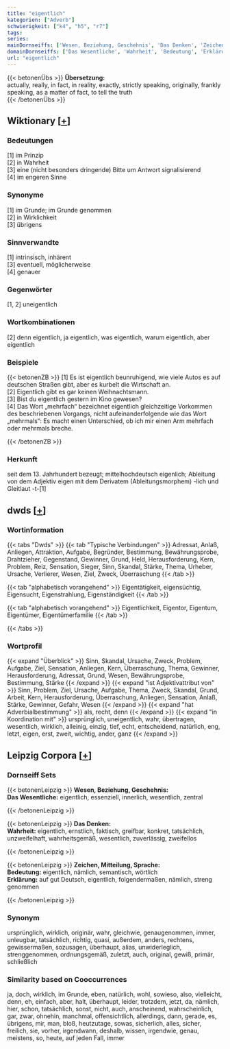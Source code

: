 ```yaml
---
title: "eigentlich"
kategorien: ["Adverb"]
schwierigkeit: ["k4", "h5", "r7"]
tags:
series:
mainDornseiffs: ['Wesen, Beziehung, Geschehnis', 'Das Denken', 'Zeichen, Mitteilung, Sprache']
domainDornseiffs: ['Das Wesentliche', 'Wahrheit', 'Bedeutung', 'Erklärung']
url: "eigentlich"
---
```


{{< betonenÜbs >}}
**Übersetzung:**  
actually, really, in fact, in reality, exactly, strictly speaking, originally, frankly speaking, as a matter of fact, to tell the truth  
{{< /betonenÜbs >}}

## Wiktionary [[+](https://de.wiktionary.org/wiki/eigentlich)]

### Bedeutungen
[1] im Prinzip  
[2] in Wahrheit  
[3] eine (nicht besonders dringende) Bitte um Antwort signalisierend  
[4] im engeren Sinne  

### Synonyme
[1] im Grunde; im Grunde genommen  
[2] in Wirklichkeit  
[3] übrigens  

### Sinnverwandte
[1] intrinsisch, inhärent  
[3] eventuell, möglicherweise  
[4] genauer  

### Gegenwörter
[1, 2] uneigentlich  

### Wortkombinationen
[2] denn eigentlich, ja eigentlich, was eigentlich, warum eigentlich, aber eigentlich  

### Beispiele
{{< betonenZB >}}
[1] Es ist eigentlich beunruhigend, wie viele Autos es auf deutschen Straßen gibt, aber es kurbelt die Wirtschaft an.  
[2] Eigentlich gibt es gar keinen Weihnachtsmann.  
[3] Bist du eigentlich gestern im Kino gewesen?  
[4] Das Wort „mehrfach“ bezeichnet eigentlich gleichzeitige Vorkommen des beschriebenen Vorgangs, nicht aufeinanderfolgende wie das Wort „mehrmals“: Es macht einen Unterschied, ob ich mir einen Arm mehrfach oder mehrmals breche.  

{{< /betonenZB >}}
### Herkunft
seit dem 13. Jahrhundert bezeugt; mittelhochdeutsch eigenlich; Ableitung von dem Adjektiv eigen mit dem Derivatem (Ableitungsmorphem) -lich und Gleitlaut -t-[1]  



## dwds [[+](https://www.dwds.de/wb/eigentlich)]

### Wortinformation
{{< tabs "Dwds" >}}
{{< tab "Typische Verbindungen" >}}
Adressat, Anlaß, Anliegen, Attraktion, Aufgabe, Begründer, Bestimmung, Bewährungsprobe, Drahtzieher, Gegenstand, Gewinner, Grund, Held, Herausforderung, Kern, Problem, Reiz, Sensation, Sieger, Sinn, Skandal, Stärke, Thema, Urheber, Ursache, Verlierer, Wesen, Ziel, Zweck, Überraschung
{{< /tab >}}

{{< tab "alphabetisch vorangehend" >}}
Eigentätigkeit, eigensüchtig, Eigensucht, Eigenstrahlung, Eigenständigkeit
{{< /tab >}}

{{< tab "alphabetisch vorangehend" >}}
Eigentlichkeit, Eigentor, Eigentum, Eigentümer, Eigentümerfamilie
{{< /tab >}}

{{< /tabs >}}

### Wortprofil
{{< expand "Überblick" >}} Sinn, Skandal, Ursache, Zweck, Problem, Aufgabe, Ziel, Sensation, Anliegen, Kern, Überraschung, Thema, Gewinner, Herausforderung, Adressat, Grund, Wesen, Bewährungsprobe, Bestimmung, Stärke {{< /expand >}}
{{< expand "ist Adjektivattribut von" >}} Sinn, Problem, Ziel, Ursache, Aufgabe, Thema, Zweck, Skandal, Grund, Arbeit, Kern, Herausforderung, Überraschung, Anliegen, Sensation, Anlaß, Stärke, Gewinner, Gefahr, Wesen {{< /expand >}}
{{< expand "hat Adverbialbestimmung" >}} als, recht, denn {{< /expand >}}
{{< expand "in Koordination mit" >}} ursprünglich, uneigentlich, wahr, übertragen, wesentlich, wirklich, alleinig, einzig, tief, echt, entscheidend, natürlich, eng, letzt, eigen, erst, zweit, wichtig, ander, ganz {{< /expand >}}

## Leipzig Corpora [[+](https://corpora.uni-leipzig.de/en/res?word=eigentlich&corpusId=deu_newscrawl-public_2018)]

### Dornseiff Sets
{{< betonenLeipzig >}}
**Wesen, Beziehung, Geschehnis:**  
**Das Wesentliche:** eigentlich, essenziell, innerlich, wesentlich, zentral  

{{< /betonenLeipzig >}}


{{< betonenLeipzig >}}
**Das Denken:**  
**Wahrheit:** eigentlich, ernstlich, faktisch, greifbar, konkret, tatsächlich, unzweifelhaft, wahrheitsgemäß, wesentlich, zuverlässig, zweifellos  

{{< /betonenLeipzig >}}


{{< betonenLeipzig >}}
**Zeichen, Mitteilung, Sprache:**  
**Bedeutung:** eigentlich, nämlich, semantisch, wörtlich  
**Erklärung:** auf gut Deutsch, eigentlich, folgendermaßen, nämlich, streng genommen  

{{< /betonenLeipzig >}}

### Synonym
ursprünglich, wirklich, originär, wahr, gleichwie, genaugenommen, immer, unleugbar, tatsächlich, richtig, quasi, außerdem, anders, rechtens, gewissermaßen, sozusagen, überhaupt, alias, unwiderleglich, strenggenommen, ordnungsgemäß, zuletzt, auch, original, gewiß, primär, schließlich


### Similarity based on Cooccurrences
ja, doch, wirklich, im Grunde, eben, natürlich, wohl, sowieso, also, vielleicht, denn, eh, einfach, aber, halt, überhaupt, leider, trotzdem, jetzt, da, nämlich, hier, schon, tatsächlich, sonst, nicht, auch, anscheinend, wahrscheinlich, gar, zwar, ohnehin, manchmal, offensichtlich, allerdings, dann, gerade, es, übrigens, mir, man, bloß, heutzutage, sowas, sicherlich, alles, sicher, freilich, sie, vorher, irgendwann, deshalb, wissen, irgendwie, genau, meistens, so, heute, auf jeden Fall, immer

